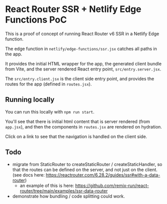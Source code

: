 # React Router SSR + Netlify Edge Functions PoC

This is a proof of concept of running React Router v6 SSR in a Netlify Edge function.

The edge function in `netlify/edge-functions/ssr.jsx` catches all paths in the app.

It provides the initial HTML wrapper for the app, the generated client bundle from Vite, and the server rendered React entry point, `src/entry.server.jsx`.

The `src/entry.client.jsx` is the client side entry point, and provides the routes for the app (defined in `routes.jsx`).

## Running locally

You can run this locally with `npm run start`.

You'll see that there is initial html content that is server rendered (from `app.jsx`), and then the components in `routes.jsx` are rendered on hydration.

Click on a link to see that the navigation is handled on the client side.

## Todo

- migrate from StaticRouter to createStaticRouter / createStaticHandler, so that the routes can be defined on the server, and not just on the client. (see docs here: https://reactrouter.com/6.28.2/guides/ssr#with-a-data-router)
  - an example of this is here: https://github.com/remix-run/react-router/tree/main/examples/ssr-data-router
- demonstrate how bundling / code splitting could work.
